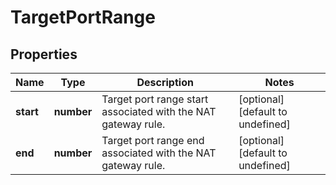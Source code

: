 # TargetPortRange

## Properties
| Name | Type | Description | Notes |
| ------------ | ------------- | ------------- | ------------- |
| **start** | **number** | Target port range start associated with the NAT gateway rule. | [optional] [default to undefined] |
| **end** | **number** | Target port range end associated with the NAT gateway rule. | [optional] [default to undefined] |


